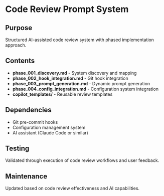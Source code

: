 # Code Review Prompt System

## Purpose
Structured AI-assisted code review system with phased implementation approach.

## Contents
- **phase_001_discovery.md** - System discovery and mapping
- **phase_002_hook_integration.md** - Git hook integration
- **phase_003_prompt_generation.md** - Dynamic prompt generation
- **phase_004_config_integration.md** - Configuration system integration
- **copilot_templates/** - Reusable review templates

## Dependencies
- Git pre-commit hooks
- Configuration management system
- AI assistant (Claude Code or similar)

## Testing
Validated through execution of code review workflows and user feedback.

## Maintenance
Updated based on code review effectiveness and AI capabilities.